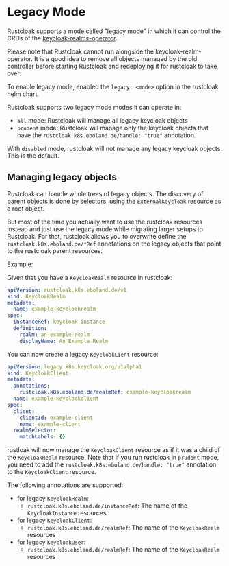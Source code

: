 # Legacy Mode

Rustcloak supports a mode called "legacy mode" in which it can control
the CRDs of the [keycloak-realms-operator][1].

Please note that Rustcloak cannot run alongside the
keycloak-realm-operator. It is a good idea to remove all objects
managed by the old controller before starting Rustcloak and redeploying
it for rustcloak to take over.

To enable legacy mode, enabled the `legacy: <mode>` option in the rustcloak
helm chart.

Rustcloak supports two legacy mode modes it can operate in:

- `all` mode: Rustcloak will manage all legacy keycloak objects
- `prudent` mode: Rustcloak will manage only the keycloak objects that have the
  `rustcloak.k8s.eboland.de/handle: "true"` annotation.

With `disabled` mode, rustcloak will not manage any legacy keycloak objects. This is the default.

## Managing legacy objects

Rustcloak can handle whole trees of legacy objects. The discovery of parent objects is
done by selectors, using the [`ExternalKeycloak`][2] resource as a root object.

But most of the time you actually want to use the rustcloak resources instead and just
use the legacy mode while migrating larger setups to Rustcloak. For that, rustcloak
allows you to overwrite define the `rustcloak.k8s.eboland.de/*Ref` annotations on the legacy objects
that point to the rustcloak parent resources.

Example:

Given that you have a `KeycloakRealm` resource in rustcloak:

```yaml
apiVersion: rustcloak.k8s.eboland.de/v1
kind: KeycloakRealm
metadata:
  name: example-keycloakrealm
spec:
  instanceRef: keycloak-instance
  definition:
    realm: an-example-realm
    displayName: An Example Realm
```

You can now create a legacy `KeycloakLient` resource:

```yaml
apiVersion: legacy.k8s.keycloak.org/v1alpha1
kind: KeycloakClient
metadata:
  annotations:
    rustcloak.k8s.eboland.de/realmRef: example-keycloakrealm
  name: example-keycloakclient
spec:
  client:
    clientId: example-client
    name: example-client
  realmSelector:
    matchLabels: {}
```

rustloak will now manage the `KeycloakClient` resource as if it was a child of
the `KeycloakRealm` resource. Note that if you run rustcloak in `prudent` mode,
you need to add the `rustcloak.k8s.eboland.de/handle: "true"` annotation to
the `KeycloakClient` resource.

The following annotations are supported:

- for legacy `KeycloakRealm`:
  - `rustcloak.k8s.eboland.de/instanceRef`: The name of the `KeycloakInstance` resources
- for legacy `KeycloakClient`:
  - `rustcloak.k8s.eboland.de/realmRef`: The name of the `KeycloakRealm` resources
- for legacy `KeycloakUser`:
  - `rustcloak.k8s.eboland.de/realmRef`: The name of the `KeycloakRealm` resources

[1]: https://github.com/keycloak/keycloak-realm-operator
[2]: https://github.com/keycloak/keycloak-realm-operator/blob/main/deploy/examples/external-keycloak.yaml
